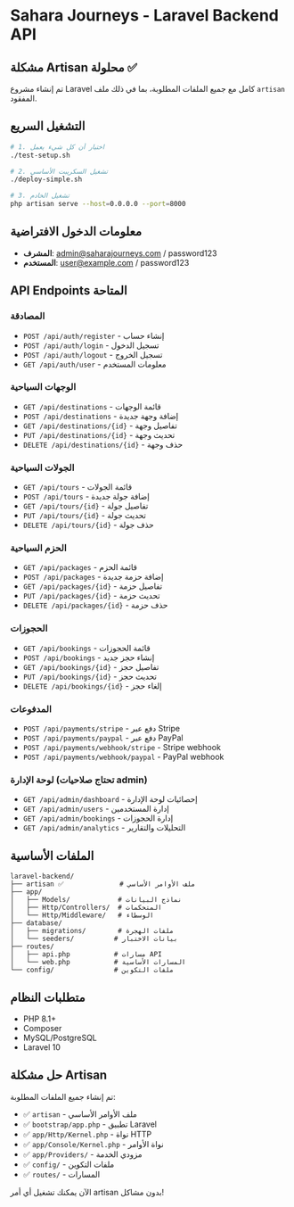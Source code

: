 # Sahara Journeys - Laravel Backend API

## مشكلة Artisan محلولة ✅

تم إنشاء مشروع Laravel كامل مع جميع الملفات المطلوبة، بما في ذلك ملف `artisan` المفقود.

## التشغيل السريع

```bash
# 1. اختبار أن كل شيء يعمل
./test-setup.sh

# 2. تشغيل السكريبت الأساسي
./deploy-simple.sh

# 3. تشغيل الخادم
php artisan serve --host=0.0.0.0 --port=8000
```

## معلومات الدخول الافتراضية

- **المشرف**: admin@saharajourneys.com / password123
- **المستخدم**: user@example.com / password123

## API Endpoints المتاحة

### المصادقة
- `POST /api/auth/register` - إنشاء حساب
- `POST /api/auth/login` - تسجيل الدخول
- `POST /api/auth/logout` - تسجيل الخروج
- `GET /api/auth/user` - معلومات المستخدم

### الوجهات السياحية
- `GET /api/destinations` - قائمة الوجهات
- `POST /api/destinations` - إضافة وجهة جديدة
- `GET /api/destinations/{id}` - تفاصيل وجهة
- `PUT /api/destinations/{id}` - تحديث وجهة
- `DELETE /api/destinations/{id}` - حذف وجهة

### الجولات السياحية
- `GET /api/tours` - قائمة الجولات
- `POST /api/tours` - إضافة جولة جديدة
- `GET /api/tours/{id}` - تفاصيل جولة
- `PUT /api/tours/{id}` - تحديث جولة
- `DELETE /api/tours/{id}` - حذف جولة

### الحزم السياحية
- `GET /api/packages` - قائمة الحزم
- `POST /api/packages` - إضافة حزمة جديدة
- `GET /api/packages/{id}` - تفاصيل حزمة
- `PUT /api/packages/{id}` - تحديث حزمة
- `DELETE /api/packages/{id}` - حذف حزمة

### الحجوزات
- `GET /api/bookings` - قائمة الحجوزات
- `POST /api/bookings` - إنشاء حجز جديد
- `GET /api/bookings/{id}` - تفاصيل حجز
- `PUT /api/bookings/{id}` - تحديث حجز
- `DELETE /api/bookings/{id}` - إلغاء حجز

### المدفوعات
- `POST /api/payments/stripe` - دفع عبر Stripe
- `POST /api/payments/paypal` - دفع عبر PayPal
- `POST /api/payments/webhook/stripe` - Stripe webhook
- `POST /api/payments/webhook/paypal` - PayPal webhook

### لوحة الإدارة (تحتاج صلاحيات admin)
- `GET /api/admin/dashboard` - إحصائيات لوحة الإدارة
- `GET /api/admin/users` - إدارة المستخدمين
- `GET /api/admin/bookings` - إدارة الحجوزات
- `GET /api/admin/analytics` - التحليلات والتقارير

## الملفات الأساسية

```
laravel-backend/
├── artisan ✅              # ملف الأوامر الأساسي
├── app/
│   ├── Models/            # نماذج البيانات
│   ├── Http/Controllers/  # المتحكمات
│   └── Http/Middleware/   # الوسطاء
├── database/
│   ├── migrations/        # ملفات الهجرة
│   └── seeders/          # بيانات الاختبار
├── routes/
│   ├── api.php           # مسارات API
│   └── web.php           # المسارات الأساسية
└── config/               # ملفات التكوين
```

## متطلبات النظام

- PHP 8.1+
- Composer
- MySQL/PostgreSQL
- Laravel 10

## حل مشكلة Artisan

تم إنشاء جميع الملفات المطلوبة:
- ✅ `artisan` - ملف الأوامر الأساسي
- ✅ `bootstrap/app.php` - تطبيق Laravel
- ✅ `app/Http/Kernel.php` - نواة HTTP
- ✅ `app/Console/Kernel.php` - نواة الأوامر
- ✅ `app/Providers/` - مزودي الخدمة
- ✅ `config/` - ملفات التكوين
- ✅ `routes/` - المسارات

الآن يمكنك تشغيل أي أمر artisan بدون مشاكل!